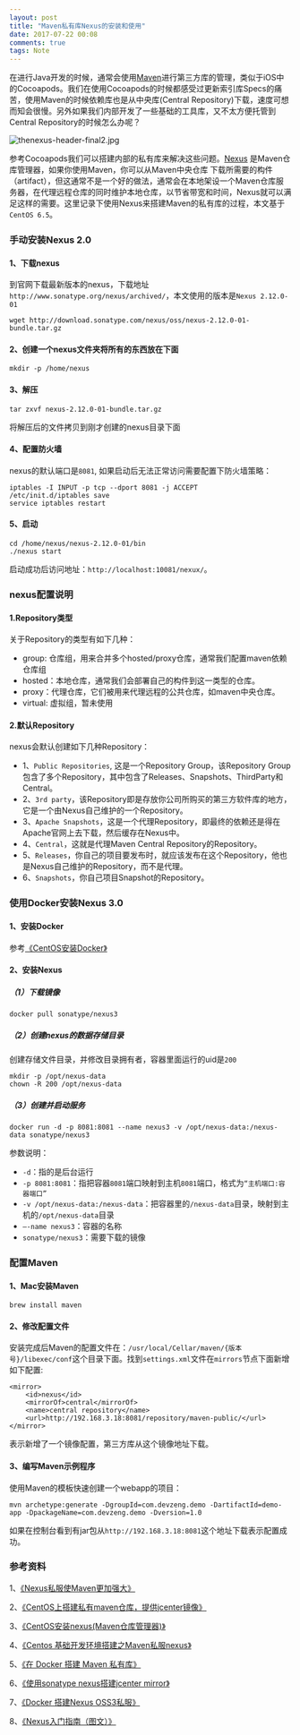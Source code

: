 ```yaml
---
layout: post
title: "Maven私有库Nexus的安装和使用"
date: 2017-07-22 00:08
comments: true
tags: Note
---
```


在进行Java开发的时候，通常会使用[Maven](http://maven.apache.org/)进行第三方库的管理，类似于iOS中的Cocoapods。我们在使用Cocoapods的时候都感受过更新索引库Specs的痛苦，使用Maven的时候依赖库也是从中央库(Central Repository)下载，速度可想而知会很慢。另外如果我们内部开发了一些基础的工具库，又不太方便托管到Central Repository的时候怎么办呢？

![thenexus-header-final2.jpg](http://www.sonatype.org/nexus/content/uploads/2014/09/thenexus-header-final2.jpg)

参考Cocoapods我们可以搭建内部的私有库来解决这些问题。[Nexus](http://www.sonatype.org/nexus/) 是Maven仓库管理器，如果你使用Maven，你可以从Maven中央仓库 下载所需要的构件（artifact），但这通常不是一个好的做法，通常会在本地架设一个Maven仓库服务器，在代理远程仓库的同时维护本地仓库，以节省带宽和时间，Nexus就可以满足这样的需要。这里记录下使用Nexus来搭建Maven的私有库的过程，本文基于`CentOS 6.5`。

### 手动安装Nexus 2.0

#### 1、下载nexus

到官网下载最新版本的nexus，下载地址`http://www.sonatype.org/nexus/archived/`，本文使用的版本是`Nexus 2.12.0-01`

```
wget http://download.sonatype.com/nexus/oss/nexus-2.12.0-01-bundle.tar.gz
```

#### 2、创建一个nexus文件夹将所有的东西放在下面

```
mkdir -p /home/nexus
```

#### 3、解压

```
tar zxvf nexus-2.12.0-01-bundle.tar.gz
```

将解压后的文件拷贝到刚才创建的nexus目录下面

#### 4、配置防火墙

nexus的默认端口是`8081`, 如果启动后无法正常访问需要配置下防火墙策略：

```
iptables -I INPUT -p tcp --dport 8081 -j ACCEPT
/etc/init.d/iptables save
service iptables restart
```

#### 5、启动

```
cd /home/nexus/nexus-2.12.0-01/bin
./nexus start
```

启动成功后访问地址：`http://localhost:10081/nexux/`。

### nexus配置说明

#### 1.Repository类型

关于Repository的类型有如下几种：

- group: 仓库组，用来合并多个hosted/proxy仓库，通常我们配置maven依赖仓库组
- hosted：本地仓库，通常我们会部署自己的构件到这一类型的仓库。
- proxy：代理仓库，它们被用来代理远程的公共仓库，如maven中央仓库。
- virtual: 虚拟组，暂未使用

#### 2.默认Repository

nexus会默认创建如下几种Repository：

- 1、`Public Repositories`, 这是一个Repository Group，该Repository  Group包含了多个Repository，其中包含了Releases、Snapshots、ThirdParty和Central。
- 2、`3rd party`，该Repository即是存放你公司所购买的第三方软件库的地方，它是一个由Nexus自己维护的一个Repository。 
- 3、`Apache Snapshots`，这是一个代理Repository，即最终的依赖还是得在Apache官网上去下载，然后缓存在Nexus中。
- 4、`Central`，这就是代理Maven Central Repository的Repository。
- 5、`Releases`，你自己的项目要发布时，就应该发布在这个Repository，他也是Nexus自己维护的Repository，而不是代理。
- 6、`Snapshots`，你自己项目Snapshot的Repository。

### 使用Docker安装Nexus 3.0

#### 1、安装Docker

参考[《CentOS安装Docker》](http://blog.devzeng.com/blog/install-docker-in-centos.html)

#### 2、安装Nexus

##### （1）下载镜像

```
docker pull sonatype/nexus3
```

##### （2）创建nexus的数据存储目录

创建存储文件目录，并修改目录拥有者，容器里面运行的uid是`200`

```
mkdir -p /opt/nexus-data
chown -R 200 /opt/nexus-data
``` 

##### （3）创建并启动服务

```
docker run -d -p 8081:8081 --name nexus3 -v /opt/nexus-data:/nexus-data sonatype/nexus3
```

参数说明：

- `-d`：指的是后台运行
- `-p 8081:8081`：指把容器`8081`端口映射到主机`8081`端口，格式为`“主机端口:容器端口”`
- `-v /opt/nexus-data:/nexus-data`：把容器里的`/nexus-data`目录，映射到主机的`/opt/nexus-data`目录
- `–-name nexus3`：容器的名称
- `sonatype/nexus3`：需要下载的镜像

### 配置Maven

#### 1、Mac安装Maven

```
brew install maven
```

#### 2、修改配置文件

安装完成后Maven的配置文件在：`/usr/local/Cellar/maven/{版本号}/libexec/conf`这个目录下面。找到`settings.xml`文件在`mirrors`节点下面新增如下配置:

```
<mirror>
	<id>nexus</id>
	<mirrorOf>central</mirrorOf>
	<name>central repository</name>
	<url>http://192.168.3.18:8081/repository/maven-public/</url>
</mirror>
```
表示新增了一个镜像配置，第三方库从这个镜像地址下载。

#### 3、编写Maven示例程序

使用Maven的模板快速创建一个webapp的项目：

```
mvn archetype:generate -DgroupId=com.devzeng.demo -DartifactId=demo-app -DpackageName=com.devzeng.demo -Dversion=1.0
```

如果在控制台看到有jar包从`http://192.168.3.18:8081`这个地址下载表示配置成功。

### 参考资料

1、[《Nexus私服使Maven更加强大》](http://blog.csdn.net/liujiahan629629/article/details/39272321)

2、[《CentOS上搭建私有maven仓库，提供jcenter镜像》](http://www.chengyong.net/linux-study/centos-install-sonaType-nexus.html)

3、[《CentOS安装nexus(Maven仓库管理器)》](http://blog.csdn.net/typa01_kk/article/details/49228873)

4、[《Centos 基础开发环境搭建之Maven私服nexus》](http://www.cnblogs.com/dingyingsi/p/3776557.html)

5、[《在 Docker 搭建 Maven 私有库》](http://beyondvincent.com/2016/09/23/2016-09-23-use-nexus-with-docker/)

6、[《使用sonatype nexus搭建jcenter mirror》](https://zhuanlan.zhihu.com/p/27660819)

7、[《Docker 搭建Nexus OSS3私服》](https://wendyeq.me/2016/11/20/nexus-oss-3-in-docker/)

8、[《Nexus入门指南（图文）》](http://juvenshun.iteye.com/blog/349534)